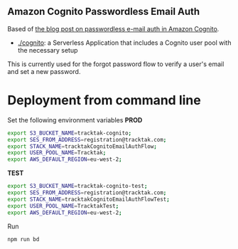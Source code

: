 ## Amazon Cognito Passwordless Email Auth

Based of [the blog post on passwordless e-mail auth in Amazon Cognito](https://aws.amazon.com/blogs/mobile/implementing-passwordless-email-authentication-with-amazon-cognito/).

- [./cognito](./cognito): a Serverless Application that includes a Cognito user pool with the necessary setup

This is currently used for the forgot password flow to verify a user's email and set a new password.


# Deployment from command line

Set the following environment variables
**PROD**
```bash
export S3_BUCKET_NAME=tracktak-cognito;
export SES_FROM_ADDRESS=registration@tracktak.com;
export STACK_NAME=tracktakCognitoEmailAuthFlow;
export USER_POOL_NAME=Tracktak;
export AWS_DEFAULT_REGION=eu-west-2;
```

**TEST**
```bash
export S3_BUCKET_NAME=tracktak-cognito-test;
export SES_FROM_ADDRESS=registration@tracktak.com;
export STACK_NAME=tracktakCognitoEmailAuthFlowTest;
export USER_POOL_NAME=TracktakTest;
export AWS_DEFAULT_REGION=eu-west-2;
```

Run
```bash
npm run bd
```